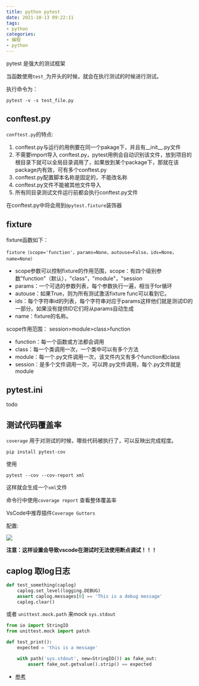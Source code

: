 ```yaml
---
title: python pytest
date: 2021-10-13 09:22:11
tags:
- python
categories:
- 编程
- python
---
```


pytest 是强大的测试框架

当函数使用`test_`为开头的时候，就会在执行测试的时候进行测试。

执行命令为：

```
pytest -v -s test_file.py
```

## conftest.py

`conftest.py`的特点:

1. conftest.py与运行的用例要在同一个pakage下，并且有__init__.py文件
2. 不需要import导入 conftest.py，pytest用例会自动识别该文件，放到项目的根目录下就可以全局目录调用了，如果放到某个package下，那就在该package内有效，可有多个conftest.py
3. conftest.py配置脚本名称是固定的，不能改名称
4. conftest.py文件不能被其他文件导入
5. 所有同目录测试文件运行前都会执行conftest.py文件

在conftest.py中将会用到`@pytest.fixture`装饰器

## fixture

fixture函数如下：
```
fixture（scope='function'，params=None，autouse=False，ids=None，name=None）
```

- scope参数可以控制fixture的作用范围，scope：有四个级别参数"function"（默认），"class"，"module"，"session
- params：一个可选的参数列表，每个参数执行一遍，相当于for循环
- autouse：如果True，则为所有测试激活fixture func可以看到它。
- ids：每个字符串id的列表，每个字符串对应于params这样他们就是测试ID的一部分。如果没有提供ID它们将从params自动生成
- name：fixture的名称。

scope作用范围： session>module>class>function

- function：每一个函数或方法都会调用
- class：每一个类调用一次，一个类中可以有多个方法
- module：每一个.py文件调用一次，该文件内又有多个function和class
- session：是多个文件调用一次，可以跨.py文件调用，每个.py文件就是module


## pytest.ini

todo


## 测试代码覆盖率

`coverage` 用于对测试的时候，哪些代码被执行了，可以反映出完成程度。

`pip install pytest-cov`

使用

`pytest --cov --cov-report xml`

这样就会生成一个`xml`文件

命令行中使用`coverage report` 查看整体覆盖率

VsCode中推荐插件`Coverage Gutters`

配置:

![](1.png)

**注意：这样设置会导致vscode在测试时无法使用断点调试！！！**

## caplog 取log日志

```py
def test_something(caplog)
    caplog.set_level(logging.DEBUG)
    assert caplog.messages[0] == 'This is a debug message'
    caplog.clear()
```

或者 `unittest.mock.path` 来mock `sys.stdout`

```py
from io import StringIO
from unittest.mock import patch

def test_print():
    expected = 'this is a message'

    with path('sys.stdout', new=StringIO()) as fake_out:
        assert fake_out.getvalue().strip() == expected
```

- [参考](https://python3-cookbook.readthedocs.io/zh_CN/latest/c14/p01_testing_output_sent_to_stdout.html)